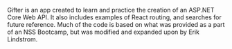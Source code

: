 Gifter is an app created to learn and practice the creation of an ASP.NET Core Web API. It also includes examples of React routing, and searches for future reference. Much of the code is based on what was provided as a part of an NSS Bootcamp, but was modified and expanded upon by Erik Lindstrom.